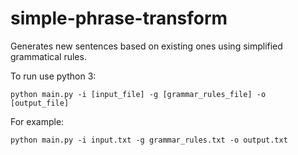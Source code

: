 # simple-phrase-transform
Generates new sentences based on existing ones using simplified grammatical rules.

To run use python 3: 

```
python main.py -i [input_file] -g [grammar_rules_file] -o [output_file]
```

For example:

```
python main.py -i input.txt -g grammar_rules.txt -o output.txt
```
